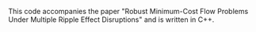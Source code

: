 This code accompanies the paper "Robust Minimum-Cost Flow Problems Under Multiple Ripple Effect Disruptions" and is written in C++.
